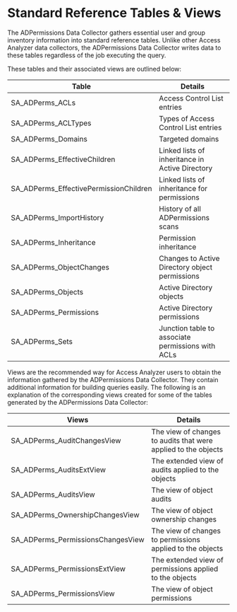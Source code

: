 # Standard Reference Tables & Views

The ADPermissions Data Collector gathers essential user and group inventory information into standard reference tables. Unlike other Access Analyzer data collectors, the ADPermissions Data Collector writes data to these tables regardless of the job executing the query.

These tables and their associated views are outlined below:

| Table | Details |
| --- | --- |
| SA\_ADPerms\_ACLs | Access Control List entries |
| SA\_ADPerms\_ACLTypes | Types of Access Control List entries |
| SA\_ADPerms\_Domains | Targeted domains |
| SA\_ADPerms\_EffectiveChildren | Linked lists of inheritance in Active Directory |
| SA\_ADPerms\_EffectivePermissionChildren | Linked lists of inheritance for permissions |
| SA\_ADPerms\_ImportHistory | History of all ADPermissions scans |
| SA\_ADPerms\_Inheritance | Permission inheritance |
| SA\_ADPerms\_ObjectChanges | Changes to Active Directory object permissions |
| SA\_ADPerms\_Objects | Active Directory objects |
| SA\_ADPerms\_Permissions | Active Directory permissions |
| SA\_ADPerms\_Sets | Junction table to associate permissions with ACLs |

Views are the recommended way for Access Analyzer users to obtain the information gathered by the ADPermissions Data Collector. They contain additional information for building queries easily. The following is an explanation of the corresponding views created for some of the tables generated by the ADPermissions Data Collector:

| Views | Details |
| --- | --- |
| SA\_ADPerms\_AuditChangesView | The view of changes to audits that were applied to the objects |
| SA\_ADPerms\_AuditsExtView | The extended view of audits applied to the objects |
| SA\_ADPerms\_AuditsView | The view of object audits |
| SA\_ADPerms\_OwnershipChangesView | The view of object ownership changes |
| SA\_ADPerms\_PermissionsChangesView | The view of changes to permissions applied to the objects |
| SA\_ADPerms\_PermissionsExtView | The extended view of permissions applied to the objects |
| SA\_ADPerms\_PermissionsView | The view of object permissions |

